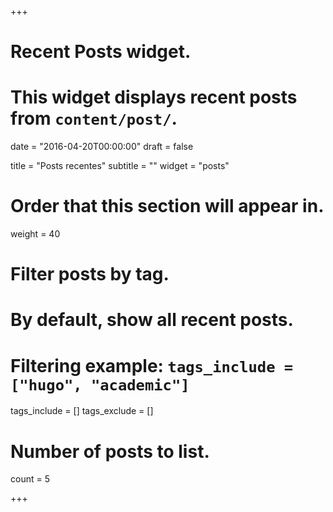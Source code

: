 +++
# Recent Posts widget.
# This widget displays recent posts from `content/post/`.

date = "2016-04-20T00:00:00"
draft = false

title = "Posts recentes"
subtitle = ""
widget = "posts"

# Order that this section will appear in.
weight = 40

# Filter posts by tag.
#  By default, show all recent posts.
#  Filtering example: `tags_include = ["hugo", "academic"]`
tags_include = []
tags_exclude = []

# Number of posts to list.
count = 5

+++

